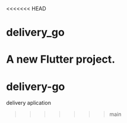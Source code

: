 <<<<<<< HEAD
# delivery_go

A new Flutter project.
=======
# delivery-go
delivery aplication
>>>>>>> main
